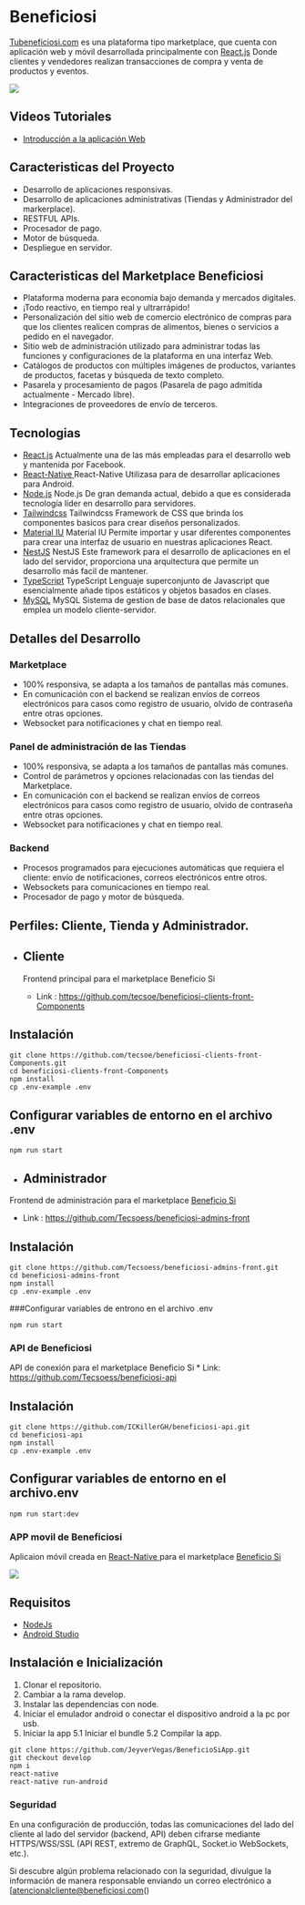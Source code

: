 # Beneficiosi
[Tubeneficiosi.com](http://tubeneficiosi.com/) es una plataforma tipo marketplace, que cuenta con aplicación web y móvil desarrollada principalmente con [React.js](https://es.reactjs.org/) Donde clientes y vendedores realizan transacciones de compra y venta de productos y eventos.

![](https://i.imgur.com/ZPj3gPp.png)

## Videos Tutoriales

* [Introducción a la aplicación Web](https://www.youtube.com/watch?v=TzYGaBXAwQc)

## Caracteristicas del Proyecto

* Desarrollo de aplicaciones responsivas.
* Desarrollo de aplicaciones administrativas (Tiendas y Administrador del markerplace).
* RESTFUL APIs.
* Procesador de pago.
* Motor de búsqueda.
* Despliegue en servidor.

## Caracteristicas del Marketplace Beneficiosi

* Plataforma moderna para economía bajo demanda y mercados digitales.
* ¡Todo reactivo, en tiempo real y ultrarrápido!
* Personalización del sitio web de comercio electrónico de compras para que los clientes realicen compras de alimentos, bienes o servicios a pedido en el navegador.
* Sitio web de administración utilizado para administrar todas las funciones y configuraciones de la plataforma en una interfaz Web.
* Catálogos de productos con múltiples imágenes de productos, variantes de productos, facetas y búsqueda de texto completo.
* Pasarela y procesamiento de pagos (Pasarela de pago admitida actualmente - Mercado libre).
* Integraciones de proveedores de envío de terceros.

## Tecnologias

* [React.js](https://es.reactjs.org/) Actualmente una de las más empleadas para el desarrollo web y mantenida por Facebook.
* [React-Native ](https://reactnative.dev/) React-Native Utilizasa para de desarrollar aplicaciones para Android.
* [Node.js](https://github.com/Tecsoess/Node/wiki) Node.js De gran demanda actual, debido a que es considerada tecnología líder en desarrollo para servidores.
* [Tailwindcss](https://tailwindcss.com/) Tailwindcss Framework de CSS que brinda los componentes basicos para crear diseños personalizados.
* [Material IU](https://mui.com/) Material IU Permite importar y usar diferentes componentes para crear una interfaz de usuario en nuestras aplicaciones React.
* [NestJS](https://github.com/Tecsoess/NEST.JS) NestJS Este framework para el desarrollo de aplicaciones en el lado del servidor, proporciona una arquitectura que permite un desarrollo más facil de mantener.
* [TypeScript]([https://github.com/Tecsoess/Typescript](https://github.com/Tecsoess/Typescript)) TypeScript Lenguaje superconjunto de Javascript que esencialmente añade tipos estáticos y objetos basados en clases.
* [MySQL](https://www.mysql.com/) MySQL Sistema de gestion de base de datos relacionales que emplea un modelo cliente-servidor.

## Detalles del Desarrollo

### Marketplace

* 100% responsiva, se adapta a los tamaños de pantallas más comunes.
* En comunicación con el backend se realizan envíos de correos electrónicos para casos como registro de usuario, olvido de contraseña entre otras opciones.
* Websocket para notificaciones y chat en tiempo real.

### Panel de administración de las Tiendas

* 100% responsiva, se adapta a los tamaños de pantallas más comunes.
* Control de parámetros y opciones relacionadas con las tiendas del Marketplace.
* En comunicación con el backend se realizan envíos de correos electrónicos para casos como registro de usuario, olvido de contraseña entre otras opciones.
* Websocket para notificaciones y chat en tiempo real.

### Backend

* Procesos programados para ejecuciones automáticas que requiera el cliente: envío de notificaciones, correos electrónicos entre otros.
* Websockets para comunicaciones en tiempo real.
* Procesador de pago y motor de búsqueda.

## Perfiles: Cliente, Tienda y Administrador.

* ## Cliente
    Frontend principal para el marketplace Beneficio Si
    
    * Link : https://github.com/tecsoe/beneficiosi-clients-front-Components

## Instalación

```
git clone https://github.com/tecsoe/beneficiosi-clients-front-Components.git
cd beneficiosi-clients-front-Components
npm install
cp .env-example .env
```

## Configurar variables de entorno en el archivo .env

```
npm run start
```

* ## Administrador
Frontend de administración para el marketplace [Beneficio Si](http://tubeneficiosi.com/)

 * Link : https://github.com/Tecsoess/beneficiosi-admins-front


## Instalación

```
git clone https://github.com/Tecsoess/beneficiosi-admins-front.git
cd beneficiosi-admins-front
npm install
cp .env-example .env
```

###Configurar variables de entrono en el archivo .env
```
npm run start
```

### API de Beneficiosi

API de conexión para el marketplace Beneficio Si
    * Link: https://github.com/Tecsoess/beneficiosi-api
    
## Instalación

```
git clone https://github.com/ICKillerGH/beneficiosi-api.git
cd beneficiosi-api
npm install
cp .env-example .env
```

## Configurar variables de entorno en el archivo.env
```
npm run start:dev
```

### APP movil de Beneficiosi

Aplicaion móvil creada en [React-Native ](https://reactnative.dev/) para el marketplace [Beneficio Si](http://tubeneficiosi.com/)

![](https://i.imgur.com/SuzDBkd.png)

## Requisitos

* [NodeJs](https://nodejs.org/es/download/)
* [Android Studio]()

## Instalación e Inicialización

1. Clonar el repositorio.
2. Cambiar a la rama develop.
3. Instalar las dependencias con node.
4. Iniciar el emulador android o conectar el dispositivo android a la pc por usb.
5. Iniciar la app 5.1 Iniciar el bundle 5.2 Compilar la app.

```
git clone https://github.com/JeyverVegas/BeneficioSiApp.git
git checkout develop
npm i
react-native
react-native run-android
```

### Seguridad

En una configuración de producción, todas las comunicaciones del lado del cliente al lado del servidor (backend, API) deben cifrarse mediante HTTPS/WSS/SSL (API REST, extremo de GraphQL, Socket.io WebSockets, etc.).

Si descubre algún problema relacionado con la seguridad, divulgue la información de manera responsable enviando un correo electrónico a [atencionalcliente@beneficiosi.com()











